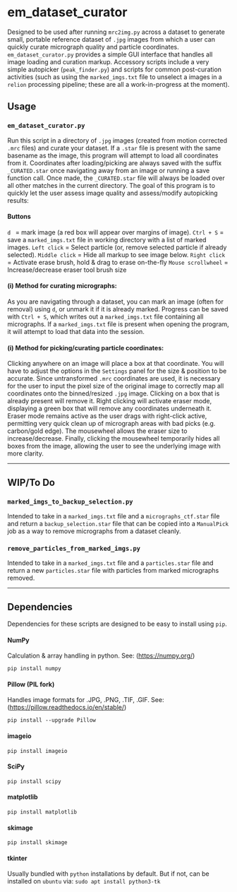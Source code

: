 # em_dataset_curator
Designed to be used after running `mrc2img.py` across a dataset to generate small, portable reference dataset of `.jpg` images from which a user can quickly curate micrograph quality and particle coordinates. `em_dataset_curator.py` provides a simple GUI interface that handles all image loading and curation markup. Accessory scripts include a very simple autopicker (`peak_finder.py`) and scripts for common post-curation activities (such as using the `marked_imgs.txt` file to unselect a images in a `relion` processing pipeline; these are all a work-in-progress at the moment).

## Usage

### `em_dataset_curator.py`
Run this script in a directory of `.jpg` images (created from motion corrected `.mrc` files) and curate your dataset. If a `.star` file is present with the same basename as the image, this program will attempt to load all coordinates from it. Coordinates after loading/picking are always saved with the suffix `_CURATED.star` once navigating away from an image or running a save function call. Once made, the `_CURATED.star` file will always be loaded over all other matches in the current directory. The goal of this program is to quickly let the user assess image quality and assess/modify autopicking results:
#### Buttons
`d ` = mark image (a red box will appear over margins of image).
`Ctrl + S` = save a `marked_imgs.txt` file in working directory with a list of marked images. 
`Left click` = Select particle (or, remove selected particle if already selected).
`Middle click` = Hide all markup to see image below.
`Right click` = Activate erase brush, hold & drag to erase on-the-fly
`Mouse scrollwheel` = Increase/decrease eraser tool brush size

#### (i) Method for curating micrographs:
As you are navigating through a dataset, you can mark an image (often for removal) using `d`, or unmark it if it is already marked. Progress can be saved with `Ctrl + S`, which writes out a `marked_imgs.txt` file containing all micrographs. If a `marked_imgs.txt` file is present when opening the program, it will attempt to load that data into the session.
#### (i) Method for picking/curating particle coordinates:
Clicking anywhere on an image will place a box at that coordinate. You will have to adjust the options in the `Settings` panel for the size & position to be accurate. Since untransformed `.mrc` coordinates are used, it is necessary for the user to input the pixel size of the original image to correctly map all coordinates onto the binned/resized `.jpg` image. 
Clicking on a box that is already present will remove it. Right clicking will activate eraser mode, displaying a green box that will remove any coordinates underneath it. Eraser mode remains active as the user drags with right-click active, permitting very quick clean up of micrograph areas with bad picks (e.g. carbon/gold edge). The mousewheel allows the eraser size to increase/decrease. Finally, clicking the mousewheel temporarily hides all boxes from the image, allowing the user to see the underlying image with more clarity.

-----
## WIP/To Do
### `marked_imgs_to_backup_selection.py`
Intended to take in a `marked_imgs.txt` file and a `micrographs_ctf.star` file and return a `backup_selection.star` file that can be copied into a `ManualPick` job as a way to remove micrographs from a dataset cleanly. 


### `remove_particles_from_marked_imgs.py`
Intended to take in a `marked_imgs.txt` file and a `particles.star` file and return a new `particles.star` file with particles from marked micrographs removed. 

-----
## Dependencies
Dependencies for these scripts are designed to be easy to install using `pip`.

#### NumPy
Calculation & array handling in python. See: (https://numpy.org/)

`pip install numpy`

#### Pillow (PIL fork)  
Handles image formats for .JPG, .PNG, .TIF, .GIF. See: (https://pillow.readthedocs.io/en/stable/)  

`pip install --upgrade Pillow`

#### imageio


`pip install imageio`

#### SciPy


`pip install scipy`

#### matplotlib


`pip install matplotlib`

#### skimage


`pip install skimage`

#### tkinter
Usually bundled with `python` installations by default. But if not, can be installed on `ubuntu` via:
`sudo apt install python3-tk`


